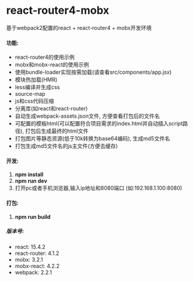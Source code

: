 # react-router4-mobx

基于webpack2配置的react + react-router4 + mobx开发环境

#### 功能:
* react-router4的使用示例
* mobx和mobx-react的使用示例
* 使用bundle-loader实现按需加载(请查看src/components/app.jsx)
* 模块热加载(HMR)
* less编译并生成css
* source-map
* js和css代码压缩
* 分离库(如react和react-router)
* 自动生成webpack-assets.json文件, 方便查看打包后的文件名
* 可配置的模板html(可以配置符合项目需求的index.html并自动插入script路径), 打包后生成最终的html文件
* 打包图片等静态资源(低于10k转换为base64编码), 生成md5文件名
* 打包生成md5文件名的js主文件(方便去缓存)


#### 开发: 
1.  **npm install** 
2.  **npm run dev** 
3.  打开pc或者手机浏览器,输入ip地址和8080端口 (如:192.168.1.100:8080)

#### 打包:
1.  **npm run build** 



##### 版本号:
* react: 15.4.2
* react-router: 4.1.2
* mobx: 3.2.1
* mobx-react: 4.2.2
* webpack: 2.2.1
